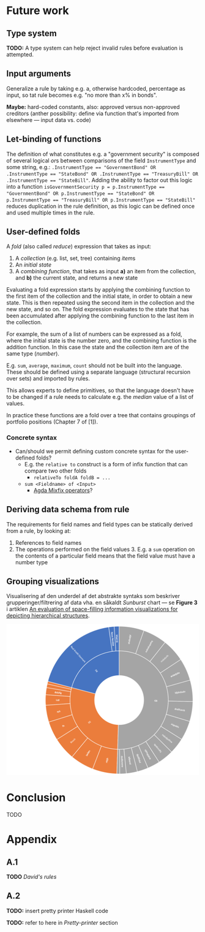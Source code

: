 # Future work

## Type system

**TODO:** A type system can help reject invalid rules before evaluation is attempted.

## Input arguments

Generalize a rule by taking e.g. a, otherwise hardcoded, percentage as input, so tat rule becomes e.g. "no more than x% in bonds".

**Maybe:** hard-coded constants, also: approved versus non-approved creditors (anther possibility: define via function that's imported from elsewhere — input data vs. code)

## Let-binding of functions

The definition of what constitutes e.g. a "government security" is composed of several logical *or*s between comparisons of the field `InstrumentType` and some string, e.g.: `.InstrumentType == "GovernmentBond" OR .InstrumentType == "StateBond" OR .InstrumentType == "TreasuryBill" OR .InstrumentType == "StateBill"`. Adding the ability to factor out this logic into a function `isGovernmentSecurity p = p.InstrumentType == "GovernmentBond" OR p.InstrumentType == "StateBond" OR p.InstrumentType == "TreasuryBill" OR p.InstrumentType == "StateBill"` reduces duplication in the rule definition, as this logic can be defined once and used multiple times in the rule.

## User-defined folds

A *fold* (also called *reduce*) expression that takes as input:

1. A *collection* (e.g. list, set, tree) containing *item*s
2. An *initial state*
3. A *combining function*, that takes as input **a)** an item from the collection, and **b)** the current state, and returns a new state

Evaluating a fold expression starts by applying the combining function to the first item of the collection and the initial state, in order to obtain a new state. This is then repeated using the second item in the collection and the new state, and so on. The fold expression evaluates to the state that has been accumulated after applying the combining function to the last item in the collection.

For example, the sum of a list of numbers can be expressed as a fold, where the initial state is the number zero, and the combining function is the addition function. In this case the state and the collection item are of the same type (*number*).

E.g. `sum`, `average`, `maximum`, `count` should not be built into the language. These should be defined using a separate language (structural recursion over sets) and imported by rules.

This allows experts to define primitives, so that the language doesn't have to be changed if a rule needs to calculate e.g. the *median* value of a list of values.

In practice these functions are a fold over a tree that contains groupings of portfolio positions (Chapter 7 of [1]).

### Concrete syntax 

* Can/should we permit defining custom concrete syntax for the user-defined folds?
  * E.g. the `relative to` construct is a form of infix function that can compare two other folds
    * `relativeTo foldA foldB = ...` 
  * `sum <Fieldname> of <Input>`
    * [Agda Mixfix operators](https://agda.readthedocs.io/en/v2.5.2/language/mixfix-operators.html)?

## Deriving data schema from rule

The requirements for field names and field types can be statically derived from a rule, by looking at:

1. References to field names 
2. The operations performed on the field values
   3. 	E.g. a `sum` operation on the contents of a particular field means that the field value must have a number type

## Grouping visualizations

Visualisering af den underdel af det abstrakte syntaks som beskriver grupperinger/filtrering af data vha. en såkaldt *Sunburst* chart — se **Figure 3** i artiklen [An evaluation of space-filling information visualizations for depicting hierarchical structures](https://www.cc.gatech.edu/~john.stasko/papers/ijhcs00.pdf).

![Sunburst chart of grouping by Country and Issuer](./figurer/grouping.png)

# Conclusion
TODO

# Appendix

## A.1

**TODO** *David's rules*

## A.2

**TODO:** insert pretty printer Haskell code

**TODO:** refer to here in *Pretty-printer* section
